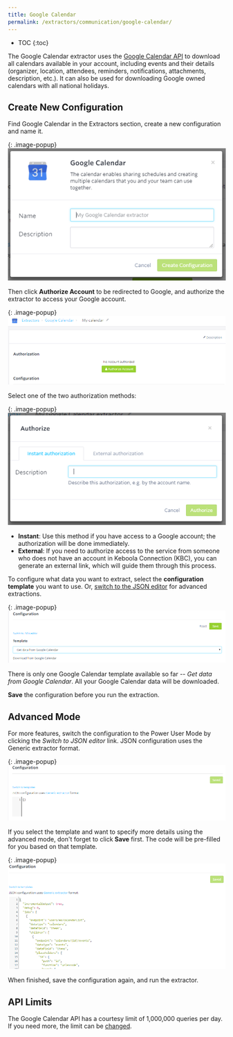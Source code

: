```yaml
---
title: Google Calendar
permalink: /extractors/communication/google-calendar/
---
```


* TOC
{:toc}


The Google Calendar extractor uses the [Google Calendar API](https://developers.google.com/calendar/) to download all 
calendars available in your account, including events and their details (organizer, location, attendees, reminders, 
notifications, attachments, description, etc.). It can also be used for downloading Google owned calendars with all national holidays.

## Create New Configuration

Find Google Calendar in the Extractors section, create a new configuration and name it.

{: .image-popup}
![Google Calendar - add configuration](/extractors/communication/google-calendar/01-add-configuration.png)

Then click **Authorize Account** to be redirected to Google, and authorize the extractor to access your Google account. 

{: .image-popup}
![Google Calendar - authorize account](/extractors/communication/google-calendar/02-authorize-account.png)

Select one of the two authorization methods:

{: .image-popup}
![Google Calendar - select authorization method](/extractors/communication/google-calendar/03-authorization-methods.png)

- **Instant**: Use this method if you have access to a Google account; the authorization will be done immediately.
- **External**: If you need to authorize access to the service from someone who does not have an account in Keboola Connection (KBC),
you can generate an external link, which will guide them through this process.

To configure what data you want to extract, select the **configuration template** you want to use. 
Or, [switch to the JSON editor](/extractors/communication/google-calendar/#advanced-mode)
for advanced extractions.

{: .image-popup}
![Google Calendar - select template](/extractors/communication/google-calendar/04-template.png)

There is only one Google Calendar template available so far -- *Get data from Google Calendar*. All your Google Calendar data will be downloaded.

**Save** the configuration before you run the extraction.

## Advanced Mode

For more features, switch the configuration to the Power User Mode by clicking the *Switch to JSON editor* link. 
JSON configuration uses the Generic extractor format.

{: .image-popup}
![Google Calendar Advanced Mode](/extractors/communication/google-calendar/05-advanced-mode.png)

If you select the template and want to specify more details using the advanced mode, don't forget to click 
**Save** first. The code will be pre-filled for you based on that template. 

{: .image-popup}
![Google Calendar Advanced Mode pre-filled](/extractors/communication/google-calendar/06-prefilled-JSON.png)

When finished, save the configuration again, and run the extractor.

## API Limits
The Google Calendar API has a courtesy limit of 1,000,000 queries per day. If you need more, the limit can be [changed](https://developers.google.com/calendar/pricing).